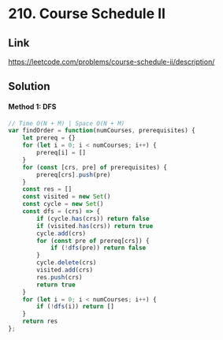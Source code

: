 # 210. Course Schedule II

## Link
https://leetcode.com/problems/course-schedule-ii/description/

## Solution
#### Method 1: DFS
```javascript
// Time O(N + M) | Space O(N + M)
var findOrder = function(numCourses, prerequisites) {
    let prereq = {}
    for (let i = 0; i < numCourses; i++) {
        prereq[i] = []
    }
    for (const [crs, pre] of prerequisites) {
        prereq[crs].push(pre)
    }
    const res = []
    const visited = new Set()
    const cycle = new Set()
    const dfs = (crs) => {
        if (cycle.has(crs)) return false
        if (visited.has(crs)) return true
        cycle.add(crs)
        for (const pre of prereq[crs]) {
            if (!dfs(pre)) return false
        }
        cycle.delete(crs)
        visited.add(crs)
        res.push(crs)
        return true
    }
    for (let i = 0; i < numCourses; i++) {
        if (!dfs(i)) return []
    }
    return res
};
```
